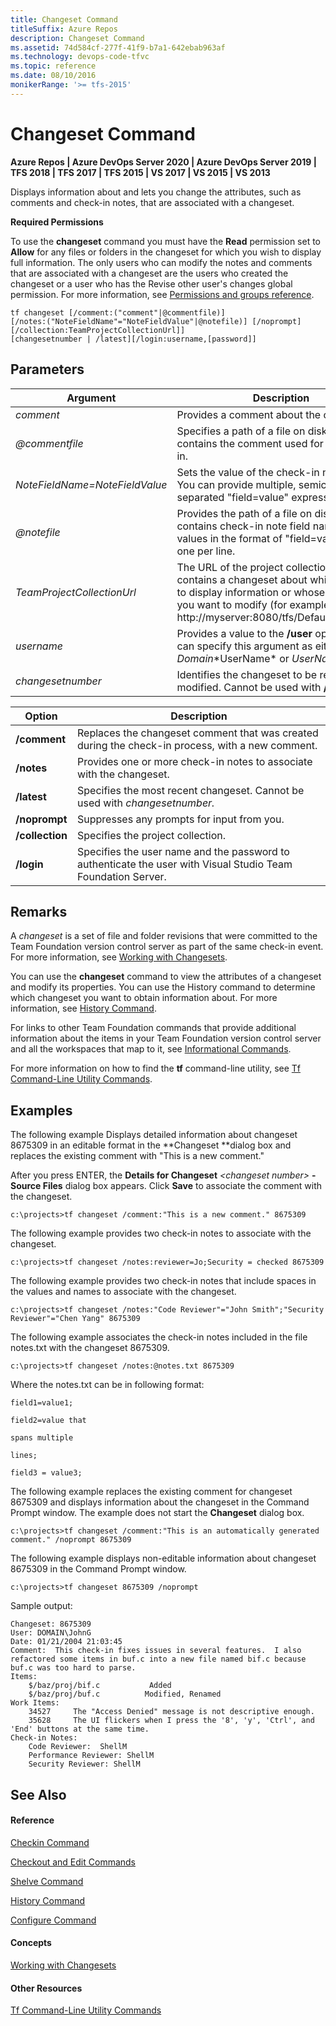 ```yaml
---
title: Changeset Command
titleSuffix: Azure Repos
description: Changeset Command
ms.assetid: 74d584cf-277f-41f9-b7a1-642ebab963af
ms.technology: devops-code-tfvc
ms.topic: reference
ms.date: 08/10/2016
monikerRange: '>= tfs-2015'
---
```



# Changeset Command

**Azure Repos | Azure DevOps Server 2020 | Azure DevOps Server 2019 | TFS 2018 | TFS 2017 | TFS 2015 | VS 2017 | VS 2015 | VS 2013**

Displays information about and lets you change the attributes, such as comments and check-in notes, that are associated with a changeset.

**Required Permissions**

To use the **changeset** command you must have the **Read** permission set to **Allow** for any files or folders in the changeset for which you wish to display full information. The only users who can modify the notes and comments that are associated with a changeset are the users who created the changeset or a user who has the Revise other user's changes global permission. For more information, see [Permissions and groups reference](../../organizations/security/permissions.md).

```
tf changeset [/comment:("comment"|@commentfile)] 
[/notes:("NoteFieldName"="NoteFieldValue"|@notefile)] [/noprompt][/collection:TeamProjectCollectionUrl]] 
[changesetnumber | /latest][/login:username,[password]]
```

## Parameters

|          **Argument**          |                                                                                               **Description**                                                                                               |
|--------------------------------|-------------------------------------------------------------------------------------------------------------------------------------------------------------------------------------------------------------|
|           *comment*            |                                                                                   Provides a comment about the check-in.                                                                                    |
|     <em>@commentfile</em>      |                                                             Specifies a path of a file on disk that contains the comment used for the check-in.                                                             |
| *NoteFieldName=NoteFieldValue* |                                        Sets the value of the check-in note field. You can provide multiple, semicolon-separated &quot;field=value&quot; expressions.                                        |
|       <em>@notefile</em>       |                             Provides the path of a file on disk that contains check-in note field names and values in the format of &quot;field=value&quot; with one per line.                              |
|   *TeamProjectCollectionUrl*   | The URL of the project collection that contains a changeset about which you want to display information or whose attributes you want to modify (for example, http://myserver:8080/tfs/DefaultCollection). |
|           *username*           |                                            Provides a value to the **/user** option. You can specify this argument as either *Domain*\*UserName\* or *UserName*.                                            |
|       *changesetnumber*        |                                                            Identifies the changeset to be reviewed or modified. Cannot be used with **/latest**.                                                            |

| **Option** | **Description** |
|---|---|
| **/comment** | Replaces the changeset comment that was created during the check-in process, with a new comment. |
| **/notes** | Provides one or more check-in notes to associate with the changeset. |
| **/latest** | Specifies the most recent changeset. Cannot be used with *changesetnumber.* |
| **/noprompt** | Suppresses any prompts for input from you. |
| **/collection** | Specifies the project collection. |
| **/login** | Specifies the user name and the password to authenticate the user with Visual Studio Team Foundation Server. |

## Remarks
A *changeset* is a set of file and folder revisions that were committed to the Team Foundation version control server as part of the same check-in event. For more information, see [Working with Changesets](find-view-changesets.md).

You can use the **changeset** command to view the attributes of a changeset and modify its properties. You can use the History command to determine which changeset you want to obtain information about. For more information, see [History Command](history-command.md).

For links to other Team Foundation commands that provide additional information about the items in your Team Foundation version control server and all the workspaces that map to it, see [Informational Commands](https://msdn.microsoft.com/library/ms181450).

For more information on how to find the **tf** command-line utility, see [Tf Command-Line Utility Commands](https://msdn.microsoft.com/library/z51z7zy0).

## Examples

The following example Displays detailed information about changeset 8675309 in an editable format in the **Changeset **dialog box and replaces the existing comment with "This is a new comment."

After you press ENTER, the **Details for Changeset** *\<changeset number\>* **- Source Files** dialog box appears. Click **Save** to associate the comment with the changeset.

```
c:\projects>tf changeset /comment:"This is a new comment." 8675309
```

The following example provides two check-in notes to associate with the changeset.

```
c:\projects>tf changeset /notes:reviewer=Jo;Security = checked 8675309
```

The following example provides two check-in notes that include spaces in the values and names to associate with the changeset.

```
c:\projects>tf changeset /notes:"Code Reviewer"="John Smith";"Security Reviewer"="Chen Yang" 8675309
```

The following example associates the check-in notes included in the file notes.txt with the changeset 8675309.

```
c:\projects>tf changeset /notes:@notes.txt 8675309
```

Where the notes.txt can be in following format:

```
field1=value1;
```

```
field2=value that
```

```
spans multiple
```

```
lines;
```

```
field3 = value3;
```

The following example replaces the existing comment for changeset 8675309 and displays information about the changeset in the Command Prompt window. The example does not start the **Changeset** dialog box.

```
c:\projects>tf changeset /comment:"This is an automatically generated comment." /noprompt 8675309
```

The following example displays non-editable information about changeset 8675309 in the Command Prompt window.

```
c:\projects>tf changeset 8675309 /noprompt
```

Sample output:

```
Changeset: 8675309
User: DOMAIN\JohnG
Date: 01/21/2004 21:03:45
Comment:  This check-in fixes issues in several features.  I also refactored some items in buf.c into a new file named bif.c because buf.c was too hard to parse.
Items:
    $/baz/proj/bif.c           Added
    $/baz/proj/buf.c          Modified, Renamed
Work Items:
    34527     The "Access Denied" message is not descriptive enough.
    35628     The UI flickers when I press the '8', 'y', 'Ctrl', and 'End' buttons at the same time.
Check-in Notes:
    Code Reviewer:  ShellM
    Performance Reviewer: ShellM
    Security Reviewer: ShellM
```

## See Also

#### Reference

[Checkin Command](checkin-command.md)

[Checkout and Edit Commands](checkout-or-edit-command.md)

[Shelve Command](shelve-command.md)

[History Command](history-command.md)

[Configure Command](configure-command.md)

#### Concepts

[Working with Changesets](find-view-changesets.md)

#### Other Resources

[Tf Command-Line Utility Commands](https://msdn.microsoft.com/library/z51z7zy0)
